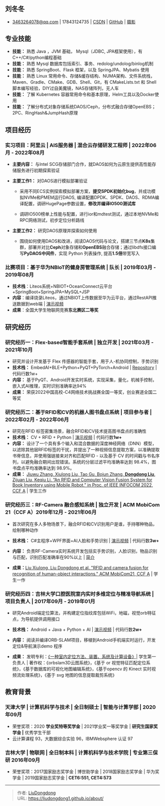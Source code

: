 # 

<!-- The (first) h1 will be used as the <title> of the HTML page -->

## 刘冬冬

<!-- The unordered list immediately after the h1 will be formatted on a single
line. It is intended to be used for contact details -->
- <3463264078@qq.com> | 17843124735 | [CSDN](https://blog.csdn.net/liudongdong19?type=blog) | [GitHub](https://github.com/liudongdong1) | [摄影](https://tuchong.com/17242296/)

<!-- The paragraph after the h1 and ul and before the first h2 is optional. It
is intended to be used for a short summary. -->


##  专业技能

- **技能：** 熟悉 Java ，JVM 基础， Mysql（JDBC, JPA框架使用），有C++/C#/python编程基础
- **技能：** 熟悉 Mysql 数据库包括索引、事务、redolog/undolog/binlog机制
- **技能：** 熟悉 SpringBoot、Flask 框架，以及 SpringJPA、Mybatis 使用
- **技能：** 熟悉 Linux 常用命令、存储&缓存结构、NUMA架构、文件系统栈，Maven、Gradle、CMake、GDB、Shell、Git，有 CMakeLists.txt 和 Shell脚本编写经验，DIY过自美魔镜，NAS存储阵列，无人车
- **技能：** 了解 Kubernetes 容器常用命令和基本原理，Helm工具以及Docker使用
- **技能：** 了解分布式对象存储系统DAOS/Ceph，分布式融合存储OpenEBS；2PC、RingHash&JumpHash原理



## 项目经历

### <span>实习项目：阿里云 | AIS服务器 | 混合云存储研发工程师</span> | 2022年06月 - 2022年08月

- **主要内容：** 与Intel SCG存储部门合作，就DAOS如何为云原生提供高性能存储服务进行初期探索验证

- **主要工作1：** 对DAOS进行模拟部署验证

  - 采用不同ECS实例探索模拟部署方案，**提交SPDK初始化bug**，并成功模拟NVMe和PMEM运行DAOS, 编译配置DPDK、SPDK、DAOS、RDMA编译配置，调研HugePage参数设置，**修改并编译IO500测试库**

  - 调研IO500榜单上性能与配置，进行ior和mdtest测试，通过本地NVMe和RPC网络测试，初步定位分析路线

- **主要工作2：** 研究DAOS原理并探索如何使用
  - 围绕如何使用DAOS和改进，阅读DAOS代码与论文，搭建三节点**K8s**集群，部署并对比**Ceph**对象存储和**OpenEBS**融合存储；通过libdfs接口编写**PyDAOS中间件**，实现 Python 列表操作, 提高**1.5倍**带宽写入

### 比赛项目：基于华为NBIoT的健身房管理系统 | 队长 | 2019年03月 - 2019年08月

- **技术栈**：Liteos系统+NBIOT+OceanConnect云平台+SpringBoot+SpringJPA+MySQL+JSP
- **内容**：编译烧录Liteos，通过NBIOT上传数据至华为云平台，通过RestAPI推送数据到web端 | [演示视频](https://www.bilibili.com/video/BV1bu41197Vk/?vd_source=d9dcbd1d6301ca5726a2f2b65b9c5a7b)
- **成果**：全国大学生物联网竞赛**东北赛区二等奖**

## 研究经历

### 研究经历一：Flex-based智能手套系统 | 独立开发 | 2021年03月 - 2021年10月

   - 研究并设计开发基于 Flex 传感器的智能手套，用于人-机协同控制，手势识别
   - **技术栈：** EmbedAI+BLE+Python+PyQT+PyTorch+Android | [Repository](https://github.com/liudongdong1/DataGlove) | 代码行数1w+
   - **内容：** 基于PyQT、Android开发实时系统，实现采集，量化，机械手控制，嵌入式AI推理，实时识别准确率达94%
   - **成果：** 荣获2022中国高校-C4网络技术挑战赛全国一等奖，创业赛道全国二等奖

### 研究经历二：基于RFID和CV的机器人图书盘点系统 | 项目参与者 | 2022年02月 - 2022年06月

   - 研究在RFID 标签密集场景，融合RFID和CV技术提高图书盘点的准确性
   - **技术栈：** CV + RFID + Python | [演示视频](https://www.youtube.com/watch?v=EfbT9QfQf50) | 代码行数**1w+**
   - **内容：** 设计了一个具有多个输入和混合数据的深度神经网络（DNN）模型，以滤除其他层RFID标签的干扰，并提出了一种视频信息提取方案，以准确提取书脊信息，并使用强链接来对齐和匹配RFID - 以及基于 CV 的时间戳与书名序列，以避免融合期间出现错误。系统的分层过滤平均准确率达到 98.4%，图书盘点平均准确率达到 98.9%。
   - **成果：** [Jiuwu Zhang, Xiulong Liu, Tao Gu, Bojun Zhang, **Dongdong Liu**, Zijuan Liu, Keqiu Li. “An RFID and Computer Vision Fusion System for Book Inventory using Mobile Robot.” in Proc. of IEEE INFOCOM 2022, CCF A](https://dl.acm.org/doi/10.1109/INFOCOM48880.2022.9796711) | 学生三作

### 研究经历三：RF-Camera 融合感知系统 | 独立开发 | ACM MobiCom 21（CCF A）2019年12月 - 2021年06月

   - 首次研究在多人多物场景下，融合RFID和CV识别用户是谁，手持哪种物品，绘制哪种动作

   - **技术栈：** C#主程序+WPF界面+AI人脸和手势识别 | [演示视频](https://www.youtube.com/watch?v=EfbT9QfQf50) | 代码行数**3w+**

   - **内容：** 负责RF-Camera实时系统开发包括实手势识别，人脸识别，物品识别与匹配，识别匹配准确率在90%以上 |  [简介](https://hub.baai.ac.cn/view/9544)

   - **成果：**[Liu Xiulong, Liu Dongdong et al. "RFID and camera fusion for recognition of human-object interactions." ACM MobiCom21, CCF A](https://dl.acm.org/doi/abs/10.1145/3447993.3483244) | 学生一作

### 研究经历四：吉林大学口腔医院室内实时多维定位与精准导航系统 | 项目负责人 | 2017年09月 - 2019年01月

- 研究Android端定位算法，并构建定位指纹库包括WiFi，地磁，视觉orb特征点，为导航提供调用接口
- **技术栈：** Android + Java + Python + AI | [演示视频](https://v.qq.com/x/page/r332242j7z4.html) | 代码行数**2w+**
- **内容：** 阅读并编译ORB-SLAM项目，移植到Android手机端实时运行，开发定位&导航演示demo 程序

- **成果：** 发明专利：[《一种室内定位方法、装置、系统及计算设备》](https://kns.cnki.net/kcms/detail/detail.aspx?dbcode=SCPD&dbname=SCPD202102&filename=CN110057355B&uniplatform=NZKPT&v=ZUCZ3coL34xtK3DpWxJC5-gWJriRiszNvFbtnnfKPp-7f8Q_bBEfV2HZAQAkE7YS)| 学生第一负责人 | 著作权：《orbslam3D云图系统》，《基于 or 视觉特征匹配定位系统》，《基于数据库的可视化地图编辑系统》，《基于opencv 的 Kinect 实时视频流处理系统》，《基于 svg 地图的信息提取裁剪系统》

## 教育背景

### 天津大学 | 计算机科学与技术 | 全日制硕士 | 智能与计算学部 | 2020年09月

- 荣誉奖项：2020 **学业奖特等奖学金** | 2021学业奖一等奖学金 | **研究生国家奖学金 |** 优秀学生干部 
- 云计算课程 93，大数据综合实验 96，IBMWebsphere 认证 97

### 吉林大学 | 物联网 | 全日制本科 | 计算机科学与技术学院 | 专业第三保研  2016年09月

- 荣誉奖项：2017国家励志奖学金 | 博世助学金 | 2018国家励志奖学金 | 华为奖学金 | 2019国家励志奖学金 | **CET6:551, CET4:573**


---

> 作者: [LiuDongdong](https://liudongdong1.github.io/)  
> URL: https://liudongdong1.github.io/about/  

